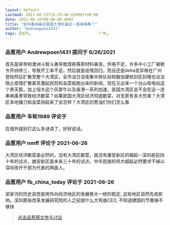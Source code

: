 ```yaml
---
layout: default
Lastmod: 2021-06-25T15:35:46.620987+00:00
date: 2021-06-26T00:00:00.000Z
title: "如何看待最近匪国大湾区最近一连串祸事？"
author: "Andrewpoon1431"
tags: [经济,								广东,								大湾区]
---
```



### 品葱用户 **Andrewpoon1431** 提问于 6/26/2021
    
首先是翠帝和澳洲斗智斗勇导致煤铁等原材料暴涨，供电不足，许多中小工厂被勒令开四停三，导致开工率不足。然后就是疫情回归，而且还是delta变异株在广州登陆然后扩散至整个大湾区，全市没日没夜集中排队验核酸加硬核封区封楼也没法阻止疫情扩散甚至激起民怨和韭菜偷跑出来的新闻，现在又出来一个台山核电站这个黑天鹅，加上恒大这个灰犀牛以及香港一系列加速，匪国大湾区会不会在这一连串祸事里导致经济歇菜？如果匪国大湾区经济彻底歇菜，对支匪有多大伤害？大湾区本地镰刀和韭菜闹起来了会怎样？大湾区的葱油们你们怎么看
    
                

### 品葱用户 **车轮1989** 评论于 
        
在墙外就别打这么多谜语了，好好说话。
        
                

### 品葱用户 **nmff** 评论于 2021-06-26
        
大湾区经济歇菜是必然的，没有大湾区歇菜，就没有雄安新区的崛起--深圳是前四十年的试点，雄安新区是未来三十年的试点。中华民族的伟大崛起必然要求干掉以深圳改开干部为代表的两面人。
        
                

### 品葱用户 **fb_china_today** 评论于 2021-06-26
        
梁家河的历史自觉是用外向经济地区的发展换大一统的稳定, 这些地区自然先收影响。深圳那些改革发展研究院的人之前提什么大弯曲CEO, 不知道建国的节奏够不够快
        
                





> [点击品葱原文参与讨论](https://pincong.rocks/question/39720)

